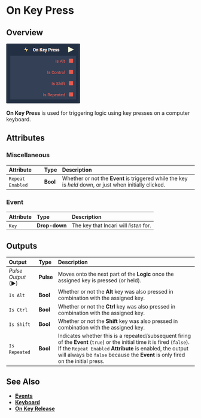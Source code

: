 # On Key Press

## Overview

![The On Key Press Node.](../../../.gitbook/assets/node-on-key-press.png)

**On Key Press** is used for triggering logic using key presses on a computer keyboard.

## Attributes

### Miscellaneous

| Attribute | Type | Description |
| :--- | :--- | :--- |
| `Repeat Enabled` | **Bool** | Whether or not the **Event** is triggered while the key is _held_ down, or just when initially clicked. |

### Event

| Attribute | Type | Description |
| :--- | :--- | :--- |
| `Key` | **Drop-down** | The key that Incari will _listen_ for. |

## Outputs

| Output | Type | Description |
| :--- | :--- | :--- |
| _Pulse Output_ \(►\) | **Pulse** | Moves onto the next part of the **Logic** once the assigned key is pressed \(or held\). |
| `Is Alt` | **Bool** | Whether or not the **Alt** key was also pressed in combination with the assigned key. |
| `Is Ctrl` | **Bool** | Whether or not the **Ctrl** key was also pressed in combination with the assigned key. |
| `Is Shift` | **Bool** | Whether or not the **Shift** key was also pressed in combination with the assigned key. |
| `Is Repeated` | **Bool** | Indicates whether this is a repeated/subsequent firing of the **Event** \(`true`\) or the initial time it is fired \(`false`\). If the `Repeat Enabled` **Attribute** is enabled, the output will always be `false` because the **Event** is only fired on the initial press. |

## See Also

* [**Events**](../)
* [**Keyboard**](./)
* [**On Key Release**](on-key-release.md)

